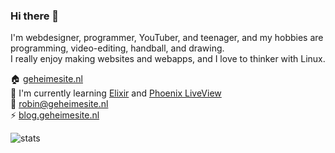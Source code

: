### Hi there 👋

I'm webdesigner, programmer, YouTuber, and teenager, and my hobbies are programming, video-editing, handball, and drawing.<br>
I really enjoy making websites and webapps, and I love to thinker with Linux.

🏠 [geheimesite.nl](http://geheimesite.nl)  
🌱 I'm currently learning [Elixir](https://elixir-lang.org) and [Phoenix LiveView](https://www.phoenixframework.org)   
💬 [robin@geheimesite.nl](mailto:robin@geheimesite.nl)  
⚡ [blog.geheimesite.nl](http://blog.geheimesite.nl)  

![stats](https://github-readme-stats.vercel.app/api?username=RobinBoers&count_private=true&hide_title=true&hide_border=false&show_icons=true)

<!--
**RobinBoers/RobinBoers** is a ✨ _special_ ✨ repository because its `README.md` (this file) appears on your GitHub profile.

Here are some ideas to get you started:

- 🔭 I’m currently working on ...
- 🌱 I’m currently learning ...
- 👯 I’m looking to collaborate on ...
- 🤔 I’m looking for help with ...
- 💬 Ask me about ...
- 📫 How to reach me: ...
- 😄 Pronouns: ...
- ⚡ Fun fact: ...
-->
